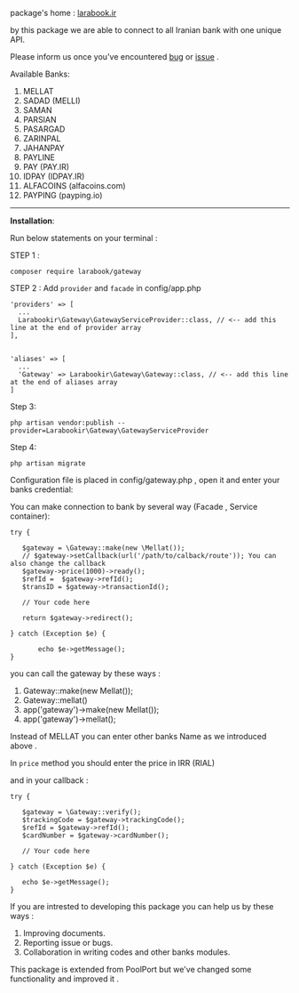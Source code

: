
package's home : [larabook.ir](http://larabook.ir/اتصال-درگاه-بانک-لاراول/)

by this  package we are able to connect to all Iranian bank with one unique API.

Please inform us once you've encountered [bug](https://github.com/larabook/gateway/issues) or [issue](https://github.com/larabook/gateway/issues)  .

Available Banks:
 1. MELLAT
 2. SADAD (MELLI)
 3. SAMAN
 3. PARSIAN
 4. PASARGAD
 5. ZARINPAL
 6. JAHANPAY
 7. PAYLINE
 8. PAY (PAY.IR)
 9. IDPAY (IDPAY.IR)
 10. ALFACOINS (alfacoins.com)
 11. PAYPING (payping.io)

----------


**Installation**:

Run below statements on your terminal :

STEP 1 :

	composer require larabook/gateway

STEP 2 : Add `provider` and `facade` in config/app.php

	'providers' => [
	  ...
	  Larabookir\Gateway\GatewayServiceProvider::class, // <-- add this line at the end of provider array
	],


	'aliases' => [
	  ...
	  'Gateway' => Larabookir\Gateway\Gateway::class, // <-- add this line at the end of aliases array
	]

Step 3:  

	php artisan vendor:publish --provider=Larabookir\Gateway\GatewayServiceProvider

Step 4:

	php artisan migrate


Configuration file is placed in config/gateway.php , open it and enter your banks credential:

You can make connection to bank by several way (Facade , Service container):

	try {

	   $gateway = \Gateway::make(new \Mellat());
	   // $gateway->setCallback(url('/path/to/calback/route')); You can also change the callback
	   $gateway->price(1000)->ready();
	   $refId =  $gateway->refId();
	   $transID = $gateway->transactionId();

	   // Your code here

	   return $gateway->redirect();

	} catch (Exception $e) {

		   echo $e->getMessage();
	}

you can call the gateway by these ways :
 1. Gateway::make(new Mellat());
 1. Gateway::mellat()
 2. app('gateway')->make(new Mellat());
 3. app('gateway')->mellat();

Instead of MELLAT you can enter other banks Name as we introduced above .

In `price` method you should enter the price in IRR (RIAL)

and in your callback :

	try {

	   $gateway = \Gateway::verify();
	   $trackingCode = $gateway->trackingCode();
	   $refId = $gateway->refId();
	   $cardNumber = $gateway->cardNumber();

	   // Your code here

	} catch (Exception $e) {

	   echo $e->getMessage();
	}  

If you are intrested to developing this package you can help us by these ways :

 1. Improving documents.
 2. Reporting issue or bugs.
 3. Collaboration in writing codes and other banks modules.

This package is extended from PoolPort  but we've changed some functionality and improved it .
